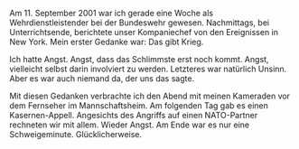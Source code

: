 <html><body><p>Am 11. September 2001 war ich gerade eine Woche als Wehrdienstleistender bei der Bundeswehr gewesen. Nachmittags, bei Unterrichtsende, berichtete unser Kompaniechef von den Ereignissen in New York. Mein erster Gedanke war: Das gibt Krieg.

Ich hatte Angst. Angst, dass das Schlimmste erst noch kommt. Angst, vielleicht selbst darin involviert zu werden. Letzteres war natürlich Unsinn. Aber es war auch niemand da, der uns das sagte.

Mit diesen Gedanken verbrachte ich den Abend mit meinen Kameraden vor dem Fernseher im Mannschaftsheim. Am folgenden Tag gab es einen Kasernen-Appell. Angesichts des Angriffs auf einen NATO-Partner rechneten wir mit allem. Wieder Angst. Am Ende war es nur eine Schweigeminute. Glücklicherweise.</p></body></html>